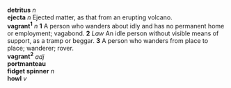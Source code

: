 __detritus__ _n_  
__ejecta__ _n_ Ejected matter, as that from an erupting volcano.  
__vagrant<sup>1</sup>__ _n_ __1__ A person who wanders about idly and has no permanent home or employment; vagabond. __2__ _Law_ An idle person without visible means of support, as a tramp or beggar. __3__ A person who wanders from place to place; wanderer; rover.  
__vagrant<sup>2</sup>__ _adj_  
__portmanteau__  
__fidget spinner__ _n_  
__howl__ _v_  